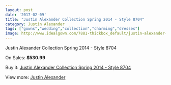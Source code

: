 ```yaml
---
layout: post
date: '2017-02-09'
title: "Justin Alexander Collection Spring 2014 - Style 8704"
category: Justin Alexander
tags: ["gowns","wedding","collection","charming","dresses"]
image: http://www.idealgown.com/7881-thickbox_default/justin-alexander-collection-spring-2014-style-8704.jpg
---
```

Justin Alexander Collection Spring 2014 - Style 8704

On Sales: **$530.99**
<a href="https://www.idealgown.com/en/justin-alexander/3331-justin-alexander-collection-spring-2014-style-8704.html"><amp-img layout="responsive" width="600" height="600" src="//www.idealgown.com/7881-thickbox_default/justin-alexander-collection-spring-2014-style-8704.jpg" alt="Justin Alexander Collection Spring 2014 - Style 8704 0" /></a>
<a href="https://www.idealgown.com/en/justin-alexander/3331-justin-alexander-collection-spring-2014-style-8704.html"><amp-img layout="responsive" width="600" height="600" src="//www.idealgown.com/7883-thickbox_default/justin-alexander-collection-spring-2014-style-8704.jpg" alt="Justin Alexander Collection Spring 2014 - Style 8704 1" /></a>
<a href="https://www.idealgown.com/en/justin-alexander/3331-justin-alexander-collection-spring-2014-style-8704.html"><amp-img layout="responsive" width="600" height="600" src="//www.idealgown.com/7882-thickbox_default/justin-alexander-collection-spring-2014-style-8704.jpg" alt="Justin Alexander Collection Spring 2014 - Style 8704 2" /></a>

Buy it: [Justin Alexander Collection Spring 2014 - Style 8704](https://www.idealgown.com/en/justin-alexander/3331-justin-alexander-collection-spring-2014-style-8704.html "Justin Alexander Collection Spring 2014 - Style 8704")

View more: [Justin Alexander](https://www.idealgown.com/en/43-justin-alexander "Justin Alexander")